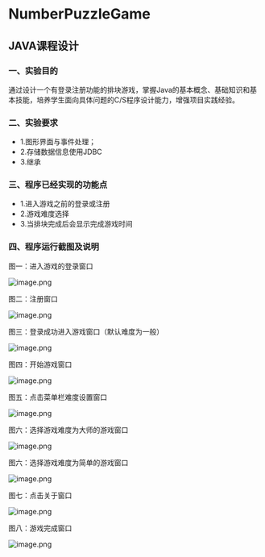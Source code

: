 # NumberPuzzleGame
## JAVA课程设计
### 一、实验目的
通过设计一个有登录注册功能的排块游戏，掌握Java的基本概念、基础知识和基本技能，培养学生面向具体问题的C/S程序设计能力，增强项目实践经验。

### 二、实验要求
- 1.图形界面与事件处理；
- 2.存储数据信息使用JDBC
- 3.继承

### 三、程序已经实现的功能点
- 1.进入游戏之前的登录或注册
- 2.游戏难度选择
- 3.当排块完成后会显示完成游戏时间

### 四、程序运行截图及说明
图一：进入游戏的登录窗口

![image.png](https://note.youdao.com/yws/res/9/WEBRESOURCEaf193f57b8f7c7f7ff44b0453be1d819)

图二：注册窗口

![image.png](https://note.youdao.com/yws/res/7/WEBRESOURCE69d117d6491f5766501a94fdcaf79a77)

图三：登录成功进入游戏窗口（默认难度为一般）

![image.png](https://note.youdao.com/yws/res/d/WEBRESOURCE963075ebd0f98e74218bb4b1b402afed)

图四：开始游戏窗口

![image.png](https://note.youdao.com/yws/res/c/WEBRESOURCEf65b83b6a872aa6508671f5fb004602c)

图五：点击菜单栏难度设置窗口

![image.png](https://note.youdao.com/yws/res/f/WEBRESOURCEd6725ced8002ff497074da5ba3baa9bf)

图六：选择游戏难度为大师的游戏窗口

![image.png](https://note.youdao.com/yws/res/5/WEBRESOURCEa3f75469a0bc5c98ea3aeb58d9182b75)

图六：选择游戏难度为简单的游戏窗口

![image.png](https://note.youdao.com/yws/res/8/WEBRESOURCE2cbb86c83bd65aeeb2fd5f1fd24414a8)

图七：点击关于窗口

![image.png](https://note.youdao.com/yws/res/e/WEBRESOURCE93ae5ee001aab31916b6bc0608beb85e)

图八：游戏完成窗口

![image.png](https://note.youdao.com/yws/res/0/WEBRESOURCE1bb6224a4eb23664ffd7d9f73c93c8f0) 
